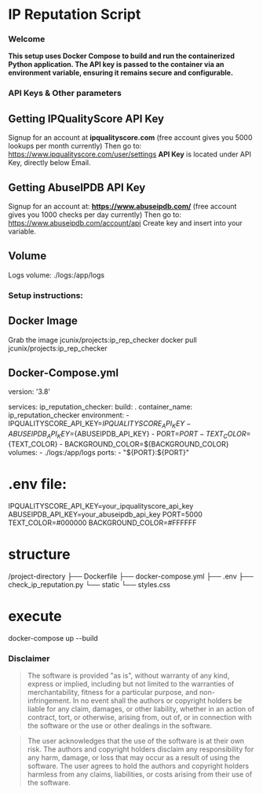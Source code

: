 # IP Reputation Script

### Welcome

**This setup uses Docker Compose to build and run the containerized**
**Python application. The API key is passed to the container via an**
**environment variable, ensuring it remains secure and configurable.**

### API Keys & Other parameters 
## Getting IPQualityScore API Key

Signup for an account at **ipqualityscore.com** (free account gives you 5000 lookups per month currently)
Then go to: https://www.ipqualityscore.com/user/settings
**API Key** is located under API Key, directly below Email.

## Getting AbuseIPDB API Key

Signup for an account at: **https://www.abuseipdb.com/** (free account gives you 1000 checks per day currently)
Then go to: https://www.abuseipdb.com/account/api
Create key and insert into your variable.

## Volume
Logs volume:  ./logs:/app/logs


### Setup instructions:

## Docker Image

Grab the image jcunix/projects:ip_rep_checker
docker pull jcunix/projects:ip_rep_checker

## Docker-Compose.yml
version: '3.8'

services:
  ip_reputation_checker:
    build: .
    container_name: ip_reputation_checker
    environment:
      - IPQUALITYSCORE_API_KEY=${IPQUALITYSCORE_API_KEY}
      - ABUSEIPDB_API_KEY=${ABUSEIPDB_API_KEY}
      - PORT=${PORT}
      - TEXT_COLOR=${TEXT_COLOR}
      - BACKGROUND_COLOR=${BACKGROUND_COLOR}
    volumes:
      - ./logs:/app/logs
    ports:
      - "${PORT}:${PORT}"

# .env file:
IPQUALITYSCORE_API_KEY=your_ipqualityscore_api_key
ABUSEIPDB_API_KEY=your_abuseipdb_api_key
PORT=5000
TEXT_COLOR=#000000
BACKGROUND_COLOR=#FFFFFF

# structure
/project-directory
├── Dockerfile
├── docker-compose.yml
├── .env
├── check_ip_reputation.py
└── static
    └── styles.css

# execute
docker-compose up --build



### Disclaimer

>The software is provided "as is", without warranty of any kind, express or implied, including but not limited to the warranties of merchantability, fitness for a particular purpose, and non-infringement. In no event shall the authors or copyright holders be liable for any claim, damages, or other liability, whether in an action of contract, tort, or otherwise, arising from, out of, or in connection with the software or the use or other dealings in the software.

>The user acknowledges that the use of the software is at their own risk. The authors and copyright holders disclaim any responsibility for any harm, damage, or loss that may occur as a result of using the software. The user agrees to hold the authors and copyright holders harmless from any claims, liabilities, or costs arising from their use of the software.
